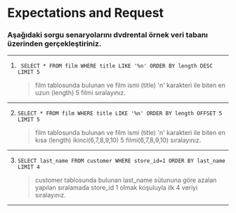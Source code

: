 # Expectations and Request
### Aşağıdaki sorgu senaryolarını dvdrental örnek veri tabanı üzerinden gerçekleştiriniz.
***
1. <pre><code> SELECT * FROM film WHERE title LIKE '%n' ORDER BY length DESC LIMIT 5</code></pre>
    > film tablosunda bulunan ve film ismi (title) 'n' karakteri ile biten en uzun (length) 5 filmi sıralayınız.
***
2. <pre><code>SELECT * FROM film WHERE title LIKE '%n' ORDER BY length OFFSET 5 LIMIT 5</code></pre>
    > film tablosunda bulunan ve film ismi (title) 'n' karakteri ile biten en kısa (length) ikinci(6,7,8,9,10) 5 filmi(6,7,8,9,10) sıralayınız.
***
3. <pre><code>SELECT last_name FROM customer WHERE store_id=1 ORDER BY last_name LIMIT 4</code></pre>
    > customer tablosunda bulunan last_name sütununa göre azalan yapılan sıralamada store_id 1 olmak koşuluyla ilk 4 veriyi sıralayınız.
***

